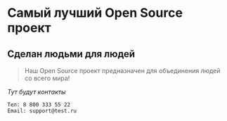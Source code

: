 # Самый лучший Open Source проект

## Сделан людьми для людей

> Наш Open Source проект предназначен для объединения людей со всего мира!

_Тут будут контакты_
```
Тел: 8 800 333 55 22
Email: support@test.ru
```
